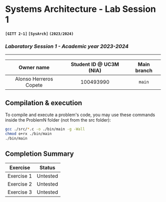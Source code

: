# **Systems Architecture - Lab Session 1**
**`[GITT 2-1]` `[SysArch]` `(2023/2024)`**
### _Laboratory Session 1 - Academic year 2023-2024_

---

| Owner name | Student ID @ UC3M (NIA) | Main branch |
| :---: | :---: | :---: |
| Alonso Herreros Copete | 100493990 | `main` |

## Compilation & execution
To compile and execute a problem's code, you may use these commands inside the ProblemN folder (not from the src folder):
```bash
gcc ./src/*.c -o ./bin/main -g -Wall
chmod o+rx ./bin/main
./bin/main
```

## Completion Summary

| Exercise | Status |
| --- | --- |
| Exercise 1 | Untested |
| Exercise 2 | Untested |
| Exercise 3 | Untested |
